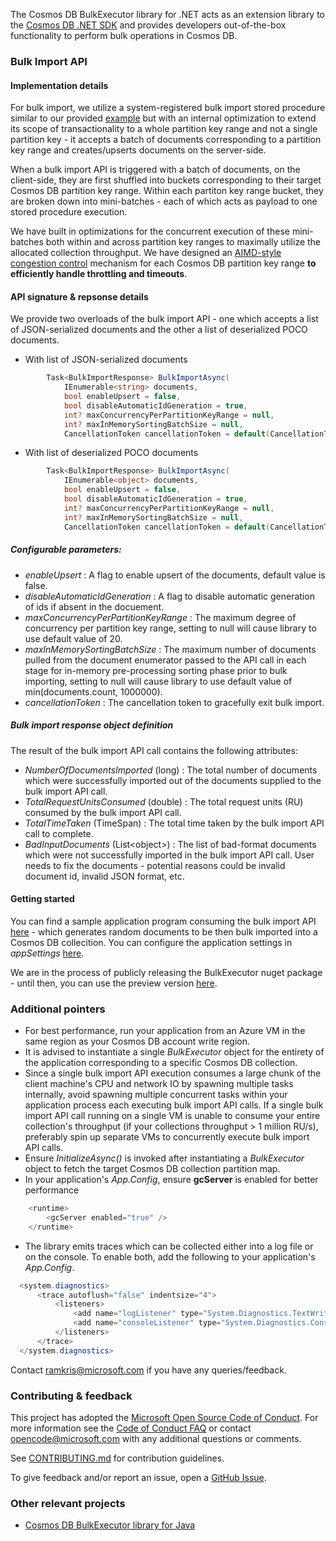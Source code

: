 The Cosmos DB BulkExecutor library for .NET acts as an extension library to the [Cosmos DB .NET SDK](https://docs.microsoft.com/en-us/azure/cosmos-db/sql-api-sdk-dotnet) and provides developers out-of-the-box functionality to perform bulk operations in Cosmos DB.

### Bulk Import API

#### Implementation details

For bulk import, we utilize a system-registered bulk import stored procedure similar to our provided [example](https://github.com/Azure/azure-documentdb-js-server/blob/master/samples/stored-procedures/BulkImport.js) but with an internal optimization to extend its scope of transactionality to a whole partition key range and not a single partition key - it accepts a batch of documents corresponding to a partition key range and creates/upserts documents on the server-side.

When a bulk import API is triggered with a batch of documents, on the client-side, they are first shuffled into buckets corresponding to their target Cosmos DB partition key range. Within each partiton key range bucket, they are broken down into mini-batches - each of which acts as payload to one stored procedure execution. 

We have built in optimizations for the concurrent execution of these mini-batches both within and across partition key ranges to maximally utilize the allocated collection throughput. We have designed an [AIMD-style congestion control](https://en.wikipedia.org/wiki/Additive_increase/multiplicative_decrease) mechanism for each Cosmos DB partition key range **to efficiently handle throttling and timeouts**.

#### API signature & repsonse details

We provide two overloads of the bulk import API - one which accepts a list of JSON-serialized documents and the other a list of deserialized POCO documents.

* With list of JSON-serialized documents
```csharp
        Task<BulkImportResponse> BulkImportAsync(
            IEnumerable<string> documents,
            bool enableUpsert = false,
            bool disableAutomaticIdGeneration = true,
            int? maxConcurrencyPerPartitionKeyRange = null,
            int? maxInMemorySortingBatchSize = null,
            CancellationToken cancellationToken = default(CancellationToken));
```

* With list of deserialized POCO documents
```csharp
        Task<BulkImportResponse> BulkImportAsync(
            IEnumerable<object> documents,
            bool enableUpsert = false,
            bool disableAutomaticIdGeneration = true,
            int? maxConcurrencyPerPartitionKeyRange = null,
            int? maxInMemorySortingBatchSize = null,
            CancellationToken cancellationToken = default(CancellationToken));
```

##### Configurable parameters:
* *enableUpsert* : A flag to enable upsert of the documents, default value is false.
* *disableAutomaticIdGeneration* : A flag to disable automatic generation of ids if absent in the docuement.
* *maxConcurrencyPerPartitionKeyRange* : The maximum degree of concurrency per partition key range, setting to null will cause library to use default value of 20.
* *maxInMemorySortingBatchSize* : The maximum number of documents pulled from the document enumerator passed to the API call in each stage for in-memory pre-processing sorting phase prior to bulk importing, setting to null will cause library to use default value of min(documents.count, 1000000).
* *cancellationToken* : The cancellation token to gracefully exit bulk import.

##### Bulk import response object definition

The result of the bulk import API call contains the following attributes:
* *NumberOfDocumentsImported* (long) : The total number of documents which were successfully imported out of the documents supplied to the bulk import API call.
* *TotalRequestUnitsConsumed* (double) : The total request units (RU) consumed by the bulk import API call.
* *TotalTimeTaken* (TimeSpan) : The total time taken by the bulk import API call to complete.
* *BadInputDocuments* (List\<object\>) : The list of bad-format documents which were not successfully imported in the bulk import API call. User needs to fix the documents - potential reasons could be invalid document id, invalid JSON format, etc.

#### Getting started

You can find a sample application program consuming the bulk import API [here](https://github.com/Azure/azure-cosmosdb-bulkexecutor-dotnet-getting-started/blob/master/BulkImportSample/BulkImportSample/Program.cs) - which generates random documents to be then bulk imported into a Cosmos DB collecition. You can configure the application settings in *appSettings* [here](https://github.com/Azure/azure-cosmosdb-bulkexecutor-dotnet-getting-started/blob/master/BulkImportSample/BulkImportSample/App.config).

We are in the process of publicly releasing the BulkExecutor nuget package - until then, you can use the preview version [here](https://github.com/Azure/azure-cosmosdb-bulkexecutor-dotnet-getting-started/tree/master/BulkImportSample/BulkImportSample/NugetPackages).

### Additional pointers

* For best performance, run your application from an Azure VM in the same region as your Cosmos DB account write region.
* It is advised to instantiate a single *BulkExecutor* object for the entirety of the application corresponding to a specific Cosmos DB collection.
* Since a single bulk import API execution consumes a large chunk of the client machine's CPU and network IO by spawning multiple tasks internally, avoid spawning multiple concurrent tasks within your application process each executing bulk import API calls. If a single bulk import API call running on a single VM is unable to consume your entire collection's throughput (if your collections throughput > 1 million RU/s), preferably spin up separate VMs to concurrently execute bulk import API calls.
* Ensure *InitializeAsync()* is invoked after instantiating a *BulkExecutor* object to fetch the target Cosmos DB collection partition map.
* In your application's *App.Config*, ensure **gcServer** is enabled for better performance
```csharp
	<runtime>
		<gcServer enabled="true" />
	</runtime>
```
* The library emits traces which can be collected either into a log file or on the console. To enable both, add the following to your application's *App.Config*.
```csharp
  <system.diagnostics>
      <trace autoflush="false" indentsize="4">
          <listeners>
              <add name="logListener" type="System.Diagnostics.TextWriterTraceListener" initializeData="application.log" />
              <add name="consoleListener" type="System.Diagnostics.ConsoleTraceListener" />
          </listeners>
      </trace>
  </system.diagnostics>
```

Contact [ramkris@microsoft.com](mailto:ramkris@microsoft.com) if you have any queries/feedback.

### Contributing & feedback

This project has adopted the [Microsoft Open Source Code of
Conduct](https://opensource.microsoft.com/codeofconduct/).  For more information
see the [Code of Conduct
FAQ](https://opensource.microsoft.com/codeofconduct/faq/) or contact
[opencode@microsoft.com](mailto:opencode@microsoft.com) with any additional
questions or comments.

See [CONTRIBUTING.md](CONTRIBUTING.md) for contribution guidelines.

To give feedback and/or report an issue, open a [GitHub
Issue](https://help.github.com/articles/creating-an-issue/).

### Other relevant projects

* [Cosmos DB BulkExecutor library for Java](https://github.com/Azure/azure-cosmosdb-bulkexecutor-java-getting-started)